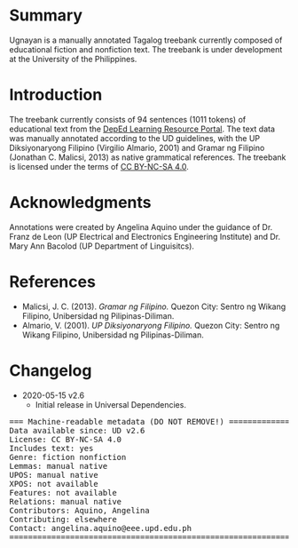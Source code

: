 # Summary

Ugnayan is a manually annotated Tagalog treebank currently composed of educational fiction and nonfiction text. The treebank is under development at the University of the Philippines.


# Introduction

The treebank currently consists of 94 sentences (1011 tokens) of  educational text from the [DepEd Learning Resource Portal](https://lrmds.deped.gov.ph/). The text data was manually annotated according to the UD guidelines, with the UP Diksiyonaryong Filipino (Virgilio Almario, 2001) and Gramar ng Filipino (Jonathan C. Malicsi, 2013) as native grammatical references. The treebank is licensed under the terms of [CC BY-NC-SA 4.0](https://creativecommons.org/licenses/by-nc-sa/4.0/).


# Acknowledgments

Annotations were created by Angelina Aquino under the guidance of Dr. Franz de Leon (UP Electrical and Electronics Engineering Institute) and Dr. Mary Ann Bacolod (UP Department of Linguisitcs). 


# References

* Malicsi, J. C. (2013). *Gramar ng Filipino.* Quezon City: Sentro ng Wikang Filipino, Unibersidad ng Pilipinas-Diliman.
* Almario, V. (2001). *UP Diksiyonaryong Filipino.* Quezon City: Sentro ng Wikang Filipino, Unibersidad ng Pilipinas-Diliman.


# Changelog

* 2020-05-15 v2.6
  * Initial release in Universal Dependencies.


<pre>
=== Machine-readable metadata (DO NOT REMOVE!) ================================
Data available since: UD v2.6
License: CC BY-NC-SA 4.0
Includes text: yes
Genre: fiction nonfiction
Lemmas: manual native
UPOS: manual native
XPOS: not available
Features: not available
Relations: manual native
Contributors: Aquino, Angelina
Contributing: elsewhere
Contact: angelina.aquino@eee.upd.edu.ph
===============================================================================
</pre>
